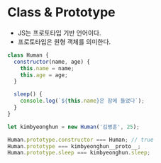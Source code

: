 # Class & Prototype

- JS는 프로토타입 기반 언어이다.
- 프로토타입은 원형 객체를 의미한다.

```js
class Human {
  constructor(name, age) {
    this.name = name;
    this.age = age;
  }

  sleep() {
    console.log(`${this.name}은 잠에 들었다`);
  }
}

let kimbyeonghun = new Human('김병훈', 25);

Human.prototype.constructor === Human; // true
Human.prototype === kimbyeonghun__proto__;
Human.prototype.sleep === kimbyeonghun.sleep;
```
